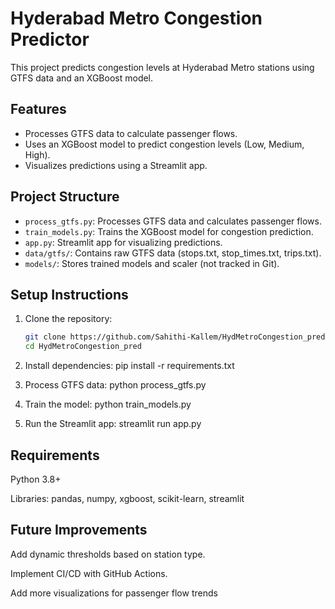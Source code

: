 # Hyderabad Metro Congestion Predictor

This project predicts congestion levels at Hyderabad Metro stations using GTFS data and an XGBoost model.

## Features
- Processes GTFS data to calculate passenger flows.
- Uses an XGBoost model to predict congestion levels (Low, Medium, High).
- Visualizes predictions using a Streamlit app.

## Project Structure
- `process_gtfs.py`: Processes GTFS data and calculates passenger flows.
- `train_models.py`: Trains the XGBoost model for congestion prediction.
- `app.py`: Streamlit app for visualizing predictions.
- `data/gtfs/`: Contains raw GTFS data (stops.txt, stop_times.txt, trips.txt).
- `models/`: Stores trained models and scaler (not tracked in Git).

## Setup Instructions
1. Clone the repository:
   ```bash
   git clone https://github.com/Sahithi-Kallem/HydMetroCongestion_pred.git
   cd HydMetroCongestion_pred

2. Install dependencies:
    pip install -r requirements.txt

3. Process GTFS data:
    python process_gtfs.py

4. Train the model:
    python train_models.py

5. Run the Streamlit app:
    streamlit run app.py

## Requirements
Python 3.8+

Libraries: pandas, numpy, xgboost, scikit-learn, streamlit

## Future Improvements
Add dynamic thresholds based on station type.

Implement CI/CD with GitHub Actions.

Add more visualizations for passenger flow trends
